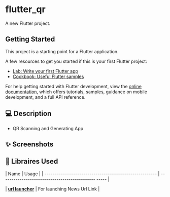 # flutter_qr

A new Flutter project.

## Getting Started

This project is a starting point for a Flutter application.

A few resources to get you started if this is your first Flutter project:

- [Lab: Write your first Flutter app](https://docs.flutter.dev/get-started/codelab)
- [Cookbook: Useful Flutter samples](https://docs.flutter.dev/cookbook)

For help getting started with Flutter development, view the
[online documentation](https://docs.flutter.dev/), which offers tutorials,
samples, guidance on mobile development, and a full API reference.





## 💻 Description
- QR Scanning and Generating App


## ✨ Screenshots







## 🔌 Libraires Used


| Name                                                    | Usage                                               |
| ------------------------------------------------------- | ---------------------------------------------- ----- |

| [**url launcher**](https://pub.dev/packages/url_launcher)   |  For launching News Url Link     |
<!-- 
| Name                                                    | Usage                                               |
| ------------------------------------------------------- | --------------------------------------------------- |

| [**barcode widget**](https://pub.dev/packages/barcode_widget)   |  For generating QR Code from text input        |
| [**flutter barcode scanner**](https://pub.dev/packages/flutter_barcode_scanner)   |  For Scanning QR Code with camera      |
| [**url_launcher widget**](https://pub.dev/packages/url_launcher)   |  For launching QR Code URL      | -->







